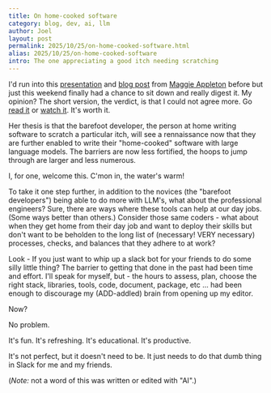 ```yaml
---
title: On home-cooked software
category: blog, dev, ai, llm
author: Joel
layout: post
permalink: 2025/10/25/on-home-cooked-software.html
alias: 2025/10/25/on-home-cooked-software
intro: The one appreciating a good itch needing scratching
---
```


I'd run into this [presentation](https://www.youtube.com/watch?v=qo5m92-9_QI) and [blog post](https://maggieappleton.com/home-cooked-software) from [Maggie Appleton](https://maggieappleton.com) before but
just this weekend finally had a chance to sit down and really digest it. My
opinion? The short version, the verdict, is that I could not agree more. Go
[read it](https://maggieappleton.com/home-cooked-software) or [watch it](https://www.youtube.com/watch?v=qo5m92-9_QI). It's worth it.

Her thesis is that the barefoot developer, the person at home writing software
to scratch a particular itch, will see a rennaissance now that they are further
enabled to write their "home-cooked" software with large language models. The
barriers are now less fortified, the hoops to jump through are larger and less
numerous.

I, for one, welcome this. C'mon in, the water's warm!

To take it one step further, in addition to the novices (the "barefoot
developers") being able to do more with LLM's, what about the professional
engineers? Sure, there are ways where these tools can help at our day jobs.
(Some ways better than others.) Consider those same coders - what about when
they get home from their day job and want to deploy their skills but don't want
to be beholden to the long list of (necessary! VERY necessary) processes,
checks, and balances that they adhere to at work?

Look - If you just want to whip up a slack bot for your friends to do some
silly little thing? The barrier to getting that done in the past had been time
and effort. I'll speak for myself, but - the hours to assess, plan, choose the
right stack, libraries, tools, code, document, package, etc ... had been enough
to discourage my (ADD-addled) brain from opening up my editor.

Now?

No problem.

It's fun. It's refreshing. It's educational. It's productive.

It's not perfect, but it doesn't need to be. It just needs to do that dumb
thing in Slack for me and my friends.

(*Note:* not a word of this was written or edited with "AI".)
